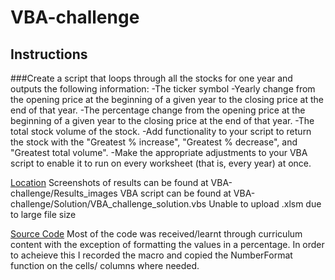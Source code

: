 # VBA-challenge

## Instructions

###Create a script that loops through all the stocks for one year and outputs the following information:
    -The ticker symbol
    -Yearly change from the opening price at the beginning of a given year to the closing price at the end of that year.
    -The percentage change from the opening price at the beginning of a given year to the closing price at the end of that year.
    -The total stock volume of the stock. 
    -Add functionality to your script to return the stock with the "Greatest % increase", "Greatest % decrease", and "Greatest total volume".
    -Make the appropriate adjustments to your VBA script to enable it to run on every worksheet (that is, every year) at once.

  <ins>Location</ins>
  Screenshots of results can be found at VBA-challenge/Results_images
  VBA script can be found at VBA-challenge/Solution/VBA_challenge_solution.vbs
  Unable to upload .xlsm due to large file size

  <ins>Source Code</ins>
  Most of the code was received/learnt through curriculum content with the exception of formatting the values in a percentage.
  In order to acheieve this I recorded the macro and copied the NumberFormat function on the cells/ columns where needed.
